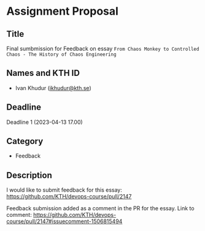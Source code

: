 # Assignment Proposal

## Title

Final sumbmission for Feedback on essay `From Chaos Monkey to Controlled Chaos - The History of Chaos Engineering`

## Names and KTH ID

  - Ivan Khudur (ikhudur@kth.se)

## Deadline

Deadline 1 (2023-04-13 17.00)

## Category

- Feedback

## Description

I would like to submit feedback for this essay: https://github.com/KTH/devops-course/pull/2147

Feedback submission added as a comment in the PR for the essay. Link to comment: https://github.com/KTH/devops-course/pull/2147#issuecomment-1506815494